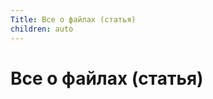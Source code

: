 ```yaml
---
Title: Все о файлах (статья)
children: auto
---
```



Все о файлах (статья)
=====================

<!-- TOC -->
